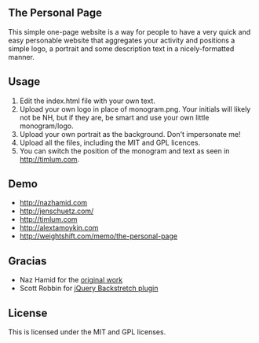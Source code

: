 ## The Personal Page
This simple one-page website is a way for people to have a very quick and easy personable website that aggregates your activity and positions a simple logo, a portrait and some description text in a nicely-formatted manner.

## Usage
1. Edit the index.html file with your own text.
2. Upload your own logo in place of monogram.png. Your initials will likely not be NH, but if they are, be smart and use your own little monogram/logo.
3. Upload your own portrait as the background. Don't impersonate me!
4. Upload all the files, including the MIT and GPL licences.
5. You can switch the position of the monogram and text as seen in http://timlum.com.

## Demo
 - http://nazhamid.com
 - http://jenschuetz.com/
 - http://timlum.com
 - http://alextamoykin.com
 - http://weightshift.com/memo/the-personal-page

## Gracias
 - Naz Hamid for the [original work](http://nazhamid.com)
 - Scott Robbin for [jQuery Backstretch plugin](http://srobbin.com/blog/jquery-plugins/jquery-backstretch/)

## License
This is licensed under the MIT and GPL licenses.
